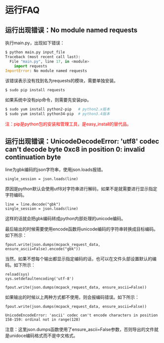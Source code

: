 # 运行FAQ

## 运行出现错误：No module named requests

执行main.py，出现如下错误：

```python
$ python main.py input_file 
Traceback (most recent call last):
  File "main.py", line 17, in <module>
    import requests
ImportError: No module named requests
```

该错误表示没有找到名为requests的模块，需要单独安装。

```
$ sudo pip install requests
```

如果系统中没有pip命令，则需要先安装pip。

```bash
$ sudo yum install python2-pip   # python2.x版本
$ sudo yum install python34-pip  # python3.4版本
```

<font color="red">注：pip是python包的安装和管理工具，是easy_install的替代品。</font>


## 运行出现错误：UnicodeDecodeError: 'utf8' codec can't decode byte 0xc8 in position 0: invalid continuation byte

line为gbk编码的json字符串，使用json.loads报错。

```
single_session = json.loads(line)
```

原因是python默认会使用utf8对字符串进行解码，如果不是就需要进行显示指定字符编码。

```
line = line.decode("gbk")
single_session = json.loads(line)
```

这样的话就会把gbk编码转成python内部处理的unicode编码。

最后输出的时候需要使用encode函数将unicode编码的字符串转换成目标编码。如下所示：

```
fpout.write(json.dumps(mcpack_request_data, ensure_ascii=False).encode("gbk"))
```

当然，如果不想每个输出都显示指定编码的话，也可以在文件头部设置默认的编码。如下所示：

```
reload(sys)
sys.setdefaultencoding('utf-8')
```
```
fpout.write(json.dumps(mcpack_request_data, ensure_ascii=False))
```

如果输出的时候以上两种方式都不使用，则会报编码错误。如下所示：

```
fpout.write(json.dumps(mcpack_request_data, ensure_ascii=False))
```
```
UnicodeEncodeError: 'ascii' codec can't encode characters in position 158-159: ordinal not in range(128)
```

注意：这里json.dumps函数使用了ensure_ascii=False参数，否则导出的文件就是unidoce编码格式而不是中文格式。















